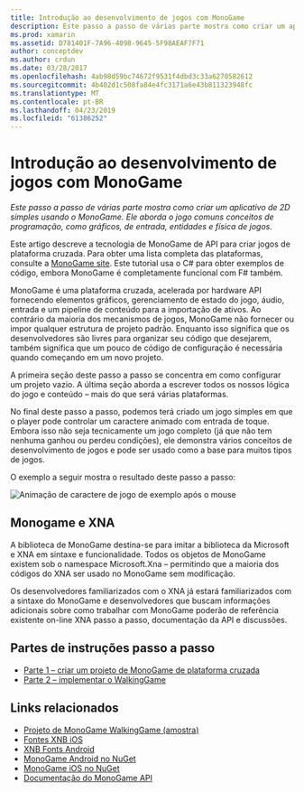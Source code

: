 ```yaml
---
title: Introdução ao desenvolvimento de jogos com MonoGame
description: Este passo a passo de várias parte mostra como criar um aplicativo de 2D simples usando o MonoGame.  Ele aborda o jogo comuns conceitos de programação, como gráficos, de entrada, entidades e física de jogos.
ms.prod: xamarin
ms.assetid: D781401F-7A96-4098-9645-5F98AEAF7F71
author: conceptdev
ms.author: crdun
ms.date: 03/28/2017
ms.openlocfilehash: 4ab98d59bc74672f9531f4dbd3c33a6270582612
ms.sourcegitcommit: 4b402d1c508fa84e4fc3171a6e43b811323948fc
ms.translationtype: MT
ms.contentlocale: pt-BR
ms.lasthandoff: 04/23/2019
ms.locfileid: "61386252"
---
```

# <a name="introduction-to-game-development-with-monogame"></a>Introdução ao desenvolvimento de jogos com MonoGame

_Este passo a passo de várias parte mostra como criar um aplicativo de 2D simples usando o MonoGame.  Ele aborda o jogo comuns conceitos de programação, como gráficos, de entrada, entidades e física de jogos._

Este artigo descreve a tecnologia de MonoGame de API para criar jogos de plataforma cruzada. Para obter uma lista completa das plataformas, consulte a [MonoGame site](http://www.monogame.net/). Este tutorial usa o C# para obter exemplos de código, embora MonoGame é completamente funcional com F# também.

MonoGame é uma plataforma cruzada, acelerada por hardware API fornecendo elementos gráficos, gerenciamento de estado do jogo, áudio, entrada e um pipeline de conteúdo para a importação de ativos. Ao contrário da maioria dos mecanismos de jogos, MonoGame não fornecer ou impor qualquer estrutura de projeto padrão.  Enquanto isso significa que os desenvolvedores são livres para organizar seu código que desejarem, também significa que um pouco de código de configuração é necessária quando começando em um novo projeto.

A primeira seção deste passo a passo se concentra em como configurar um projeto vazio. A última seção aborda a escrever todos os nossos lógica do jogo e conteúdo – mais do que será várias plataformas.

No final deste passo a passo, podemos terá criado um jogo simples em que o player pode controlar um caractere animado com entrada de toque.  Embora isso não seja tecnicamente um jogo completo (já que não tem nenhuma ganhou ou perdeu condições), ele demonstra vários conceitos de desenvolvimento de jogos e pode ser usado como a base para muitos tipos de jogos. 

O exemplo a seguir mostra o resultado deste passo a passo:

![Animação de caractere de jogo de exemplo após o mouse](images/image1.gif)

## <a name="monogame-and-xna"></a>Monogame e XNA

A biblioteca de MonoGame destina-se para imitar a biblioteca da Microsoft e XNA em sintaxe e funcionalidade.  Todos os objetos de MonoGame existem sob o namespace Microsoft.Xna – permitindo que a maioria dos códigos do XNA ser usado no MonoGame sem modificação. 

Os desenvolvedores familiarizados com o XNA já estará familiarizados com a sintaxe do MonoGame e desenvolvedores que buscam informações adicionais sobre como trabalhar com MonoGame poderão de referência existente on-line XNA passo a passo, documentação da API e discussões.


## <a name="walkthrough-parts"></a>Partes de instruções passo a passo

- [Parte 1 – criar um projeto de MonoGame de plataforma cruzada](~/graphics-games/monogame/introduction/part1.md)
- [Parte 2 – implementar o WalkingGame](~/graphics-games/monogame/introduction/part2.md)

## <a name="related-links"></a>Links relacionados

- [Projeto de MonoGame WalkingGame (amostra)](https://developer.xamarin.com/samples/mobile/WalkingGameMG/)
- [Fontes XNB iOS](https://github.com/mono/CocosSharp/tree/master/Samples/GameStarterKit/GameStarterKit/Content/fonts)
- [XNB Fonts Android](https://github.com/mono/CocosSharp/tree/master/Samples/GameStarterKit/GameStarterKit/Assets/Content/fonts)
- [MonoGame Android no NuGet](https://www.nuget.org/packages/MonoGame.Framework.Android/)
- [MonoGame iOS no NuGet](https://www.nuget.org/packages/MonoGame.Framework.iOS/)
- [Documentação do MonoGame API](http://www.monogame.net/documentation/?page=main)
